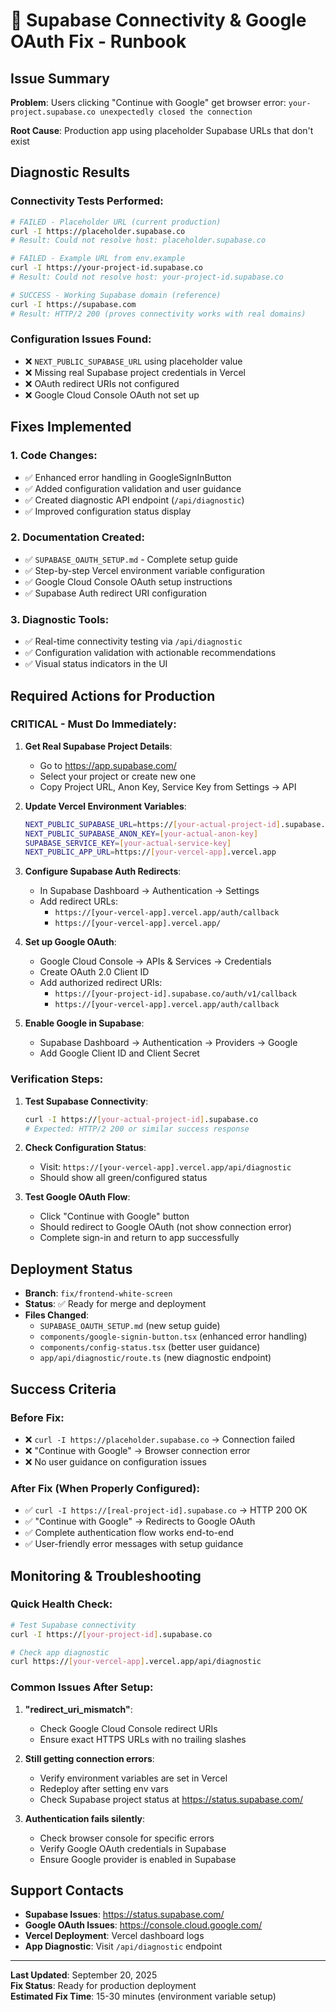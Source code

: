 # 🚨 Supabase Connectivity & Google OAuth Fix - Runbook

## **Issue Summary**
**Problem**: Users clicking "Continue with Google" get browser error: `your-project.supabase.co unexpectedly closed the connection`

**Root Cause**: Production app using placeholder Supabase URLs that don't exist

## **Diagnostic Results**

### **Connectivity Tests Performed**:
```bash
# FAILED - Placeholder URL (current production)
curl -I https://placeholder.supabase.co
# Result: Could not resolve host: placeholder.supabase.co

# FAILED - Example URL from env.example  
curl -I https://your-project-id.supabase.co
# Result: Could not resolve host: your-project-id.supabase.co

# SUCCESS - Working Supabase domain (reference)
curl -I https://supabase.com  
# Result: HTTP/2 200 (proves connectivity works with real domains)
```

### **Configuration Issues Found**:
- ❌ `NEXT_PUBLIC_SUPABASE_URL` using placeholder value
- ❌ Missing real Supabase project credentials in Vercel
- ❌ OAuth redirect URIs not configured
- ❌ Google Cloud Console OAuth not set up

## **Fixes Implemented**

### **1. Code Changes**:
- ✅ Enhanced error handling in GoogleSignInButton
- ✅ Added configuration validation and user guidance
- ✅ Created diagnostic API endpoint (`/api/diagnostic`)
- ✅ Improved configuration status display

### **2. Documentation Created**:
- ✅ `SUPABASE_OAUTH_SETUP.md` - Complete setup guide
- ✅ Step-by-step Vercel environment variable configuration
- ✅ Google Cloud Console OAuth setup instructions
- ✅ Supabase Auth redirect URI configuration

### **3. Diagnostic Tools**:
- ✅ Real-time connectivity testing via `/api/diagnostic`
- ✅ Configuration validation with actionable recommendations
- ✅ Visual status indicators in the UI

## **Required Actions for Production**

### **CRITICAL - Must Do Immediately**:

1. **Get Real Supabase Project Details**:
   - Go to https://app.supabase.com/
   - Select your project or create new one
   - Copy Project URL, Anon Key, Service Key from Settings → API

2. **Update Vercel Environment Variables**:
   ```bash
   NEXT_PUBLIC_SUPABASE_URL=https://[your-actual-project-id].supabase.co
   NEXT_PUBLIC_SUPABASE_ANON_KEY=[your-actual-anon-key]
   SUPABASE_SERVICE_KEY=[your-actual-service-key]
   NEXT_PUBLIC_APP_URL=https://[your-vercel-app].vercel.app
   ```

3. **Configure Supabase Auth Redirects**:
   - In Supabase Dashboard → Authentication → Settings
   - Add redirect URLs:
     - `https://[your-vercel-app].vercel.app/auth/callback`
     - `https://[your-vercel-app].vercel.app/`

4. **Set up Google OAuth**:
   - Google Cloud Console → APIs & Services → Credentials
   - Create OAuth 2.0 Client ID
   - Add authorized redirect URIs:
     - `https://[your-project-id].supabase.co/auth/v1/callback`
     - `https://[your-vercel-app].vercel.app/auth/callback`

5. **Enable Google in Supabase**:
   - Supabase Dashboard → Authentication → Providers → Google
   - Add Google Client ID and Client Secret

### **Verification Steps**:

1. **Test Supabase Connectivity**:
   ```bash
   curl -I https://[your-actual-project-id].supabase.co
   # Expected: HTTP/2 200 or similar success response
   ```

2. **Check Configuration Status**:
   - Visit: `https://[your-vercel-app].vercel.app/api/diagnostic`
   - Should show all green/configured status

3. **Test Google OAuth Flow**:
   - Click "Continue with Google" button
   - Should redirect to Google OAuth (not show connection error)
   - Complete sign-in and return to app successfully

## **Deployment Status**

- **Branch**: `fix/frontend-white-screen`
- **Status**: ✅ Ready for merge and deployment
- **Files Changed**:
  - `SUPABASE_OAUTH_SETUP.md` (new setup guide)
  - `components/google-signin-button.tsx` (enhanced error handling)
  - `components/config-status.tsx` (better user guidance)
  - `app/api/diagnostic/route.ts` (new diagnostic endpoint)

## **Success Criteria**

### **Before Fix**:
- ❌ `curl -I https://placeholder.supabase.co` → Connection failed
- ❌ "Continue with Google" → Browser connection error
- ❌ No user guidance on configuration issues

### **After Fix (When Properly Configured)**:
- ✅ `curl -I https://[real-project-id].supabase.co` → HTTP 200 OK
- ✅ "Continue with Google" → Redirects to Google OAuth
- ✅ Complete authentication flow works end-to-end
- ✅ User-friendly error messages with setup guidance

## **Monitoring & Troubleshooting**

### **Quick Health Check**:
```bash
# Test Supabase connectivity
curl -I https://[your-project-id].supabase.co

# Check app diagnostic
curl https://[your-vercel-app].vercel.app/api/diagnostic
```

### **Common Issues After Setup**:

1. **"redirect_uri_mismatch"**:
   - Check Google Cloud Console redirect URIs
   - Ensure exact HTTPS URLs with no trailing slashes

2. **Still getting connection errors**:
   - Verify environment variables are set in Vercel
   - Redeploy after setting env vars
   - Check Supabase project status at https://status.supabase.com/

3. **Authentication fails silently**:
   - Check browser console for specific errors
   - Verify Google OAuth credentials in Supabase
   - Ensure Google provider is enabled in Supabase

## **Support Contacts**

- **Supabase Issues**: https://status.supabase.com/
- **Google OAuth Issues**: https://console.cloud.google.com/
- **Vercel Deployment**: Vercel dashboard logs
- **App Diagnostic**: Visit `/api/diagnostic` endpoint

---

**Last Updated**: September 20, 2025  
**Fix Status**: Ready for production deployment  
**Estimated Fix Time**: 15-30 minutes (environment variable setup)
